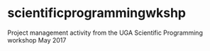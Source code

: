 # scientificprogrammingwkshp
Project management activity from the UGA Scientific Programming workshop May 2017
